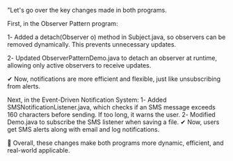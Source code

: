 "Let's go over the key changes made in both programs.

First, in the Observer Pattern program:

1️- Added a detach(Observer o) method in Subject.java, so observers can be removed dynamically. This prevents unnecessary updates.

2️- Updated ObserverPatternDemo.java to detach an observer at runtime, allowing only active observers to receive updates.

✔ Now, notifications are more efficient and flexible, just like unsubscribing from alerts.

Next, in the Event-Driven Notification System:
1️- Added SMSNotificationListener.java, which checks if an SMS message exceeds 160 characters before sending. If too long, it warns the user.
2️- Modified Demo.java to subscribe the SMS listener when saving a file.
✔ Now, users get SMS alerts along with email and log notifications.

🔹 Overall, these changes make both programs more dynamic, efficient, and real-world applicable.
